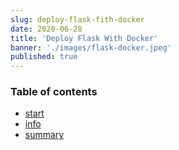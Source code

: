 ```yaml
---
slug: deploy-flask-fith-docker
date: 2020-06-28
title: 'Deploy Flask With Docker'
banner: './images/flask-docker.jpeg'
published: true
---
```


### Table of contents

- [start](#start)
- [info](#info)
- [summary](#summary)
